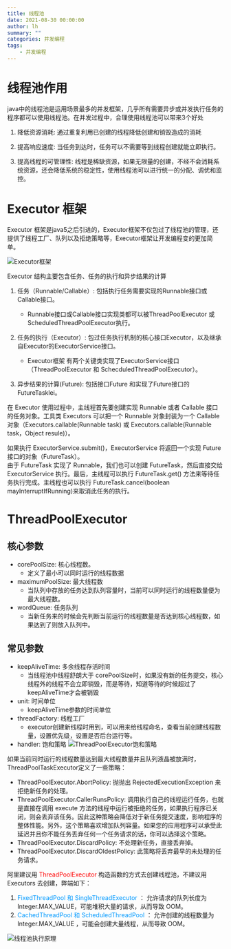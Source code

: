 ```yaml
---
title: 线程池
date: 2021-08-30 00:00:00
author: lh
summary: ""
categories: 并发编程
tags: 
    - 并发编程
---
```


# 线程池作用
java中的线程池是运用场景最多的并发框架，几乎所有需要异步或并发执行任务的程序都可以使用线程池。在并发过程中，合理使用线程池可以带来3个好处
1. 降低资源消耗: 通过重复利用已创建的线程降低创建和销毁造成的消耗

2. 提高响应速度: 当任务到达时，任务可以不需要等到线程创建就能立即执行。

3. 提高线程的可管理性: 线程是稀缺资源，如果无限量的创建，不经不会消耗系统资源，还会降低系统的稳定性，使用线程池可以进行统一的分配、调优和监控。

# Executor 框架
Executor 框架是java5之后引进的，Executor框架不仅包过了线程池的管理，还提供了线程工厂、队列以及拒绝策略等，Executor框架让开发编程变的更加简单。

![Executor框架](https://kubpang.github.io/sourceFile/Java/并发/线程池相关-1.png)  

Executor 结构主要包含任务、任务的执行和异步结果的计算
1. 任务（Runnable/Callable）: 包括执行任务需要实现的Runnable接口或Callable接口。
    * Runnable接口或Callable接口实现类都可以被ThreadPoolExecutor 或 ScheduledThreadPoolExecutor执行。

2. 任务的执行（Executor）: 包过任务执行机制的核心接口Executor，以及继承自Executor的ExecutorService接口。
    * Executor框架 有两个关键类实现了ExecutorService接口（ThreadPoolExecutor 和 SchecduledThreadPoolExecutor）。

3. 异步结果的计算(Future): 包括接口Future 和实现了Future接口的FutureTasklei。

在 Executor 使用过程中，主线程首先要创建实现 Runnable 或者 Callable 接口的任务对象。工具类 Executors 可以把一个 Runnable 对象封装为一个 Callable 对象（Executors.callable(Runnable task) 或 Executors.callable(Runnable task，Object resule)）。  

如果执行 ExecutorService.submit()，ExecutorService 将返回一个实现 Future 接口的对象（FutureTask）。  
由于 FutureTask 实现了 Runnable，我们也可以创建 FutureTask，然后直接交给 ExecutorService 执行。最后，主线程可以执行 FutureTask.get() 方法来等待任务执行完成。主线程也可以执行 FutureTask.cancel(boolean mayInterruptIfRunning)来取消此任务的执行。 

# ThreadPoolExecutor
## 核心参数
* corePoolSize: 核心线程数。
    * 定义了最小可以同时运行的线程数据
* maximumPoolSize: 最大线程数
    * 当队列中存放的任务达到队列容量时，当前可以同时运行的线程数量便为最大线程数。
* wordQueue: 任务队列
    * 当新任务来的时候会先判断当前运行的线程数量是否达到核心线程数，如果达到了则放入队列中。

## 常见参数
* keepAliveTime: 多余线程存活时间
    * 当线程池中线程舒朗大于 corePoolSize时，如果没有新的任务提交，核心线程外的线程不会立即销毁，而是等待，知道等待的时候超过了keepAliveTime才会被销毁
* unit: 时间单位
    * keepAliveTime参数的时间单位
* threadFactory: 线程工厂
    * executor创建新线程时用到，可以用来给线程命名，查看当前创建线程数量，设置优先级，设置是否后台运行等。
* handler: 饱和策略
![ThreadPoolExecutor饱和策略](https://kubpang.github.io/sourceFile/Java/并发/线程池相关-2.png)  

如果当前同时运行的线程数量达到最大线程数量并且队列液晶被放满时，ThreadPoolTaskExecutor定义了一些策略：
* ThreadPoolExecutor.AbortPolicy: 抛抛出 RejectedExecutionException 来拒绝新任务的处理。
* ThreadPoolExecutor.CallerRunsPolicy: 调用执行自己的线程运行任务，也就是直接在调用 execute 方法的线程中运行被拒绝的任务，如果执行程序已关闭，则会丢弃该任务。因此这种策略会降低对于新任务提交速度，影响程序的整体性能。另外，这个策略喜欢增加队列容量。如果您的应用程序可以承受此延迟并且你不能任务丢弃任何一个任务请求的话，你可以选择这个策略。
* ThreadPoolExecutor.DiscardPolicy: 不处理新任务，直接丢弃掉。
* ThreadPoolExecutor.DiscardOldestPolicy: 此策略将丢弃最早的未处理的任务请求。

阿里建议用<font color=red> ThreadPoolExecutor </font> 构造函数的方式去创建线程池，不建议用 Executors 去创建，弊端如下：  
1. <font color=#0099FF>FixedThreadPool 和 SingleThreadExecutor </font> ： 允许请求的队列长度为 Integer.MAX_VALUE，可能堆积大量的请求，从而导致 OOM。
2. <font color=#0099FF>CachedThreadPool 和 ScheduledThreadPool</font> ： 允许创建的线程数量为 Integer.MAX_VALUE ，可能会创建大量线程，从而导致 OOM。  

![线程池执行原理](https://kubpang.github.io/sourceFile/Java/并发/线程池相关-3.png)